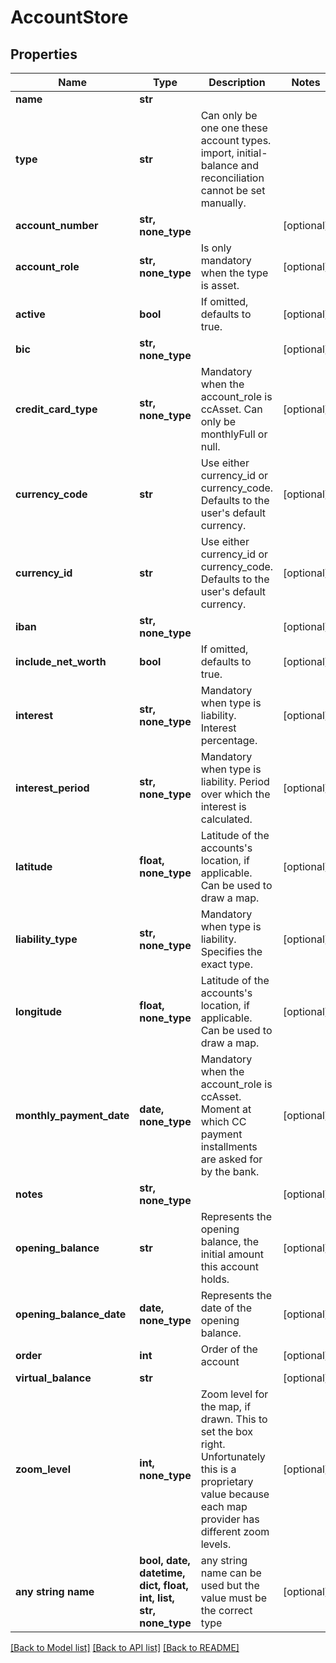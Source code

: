 # AccountStore


## Properties
Name | Type | Description | Notes
------------ | ------------- | ------------- | -------------
**name** | **str** |  | 
**type** | **str** | Can only be one one these account types. import, initial-balance and reconciliation cannot be set manually. | 
**account_number** | **str, none_type** |  | [optional] 
**account_role** | **str, none_type** | Is only mandatory when the type is asset. | [optional] 
**active** | **bool** | If omitted, defaults to true. | [optional] 
**bic** | **str, none_type** |  | [optional] 
**credit_card_type** | **str, none_type** | Mandatory when the account_role is ccAsset. Can only be monthlyFull or null. | [optional] 
**currency_code** | **str** | Use either currency_id or currency_code. Defaults to the user&#39;s default currency. | [optional] 
**currency_id** | **str** | Use either currency_id or currency_code. Defaults to the user&#39;s default currency. | [optional] 
**iban** | **str, none_type** |  | [optional] 
**include_net_worth** | **bool** | If omitted, defaults to true. | [optional] 
**interest** | **str, none_type** | Mandatory when type is liability. Interest percentage. | [optional] 
**interest_period** | **str, none_type** | Mandatory when type is liability. Period over which the interest is calculated. | [optional] 
**latitude** | **float, none_type** | Latitude of the accounts&#39;s location, if applicable. Can be used to draw a map. | [optional] 
**liability_type** | **str, none_type** | Mandatory when type is liability. Specifies the exact type. | [optional] 
**longitude** | **float, none_type** | Latitude of the accounts&#39;s location, if applicable. Can be used to draw a map. | [optional] 
**monthly_payment_date** | **date, none_type** | Mandatory when the account_role is ccAsset. Moment at which CC payment installments are asked for by the bank. | [optional] 
**notes** | **str, none_type** |  | [optional] 
**opening_balance** | **str** | Represents the opening balance, the initial amount this account holds. | [optional] 
**opening_balance_date** | **date, none_type** | Represents the date of the opening balance. | [optional] 
**order** | **int** | Order of the account | [optional] 
**virtual_balance** | **str** |  | [optional] 
**zoom_level** | **int, none_type** | Zoom level for the map, if drawn. This to set the box right. Unfortunately this is a proprietary value because each map provider has different zoom levels. | [optional] 
**any string name** | **bool, date, datetime, dict, float, int, list, str, none_type** | any string name can be used but the value must be the correct type | [optional]

[[Back to Model list]](../README.md#documentation-for-models) [[Back to API list]](../README.md#documentation-for-api-endpoints) [[Back to README]](../README.md)


